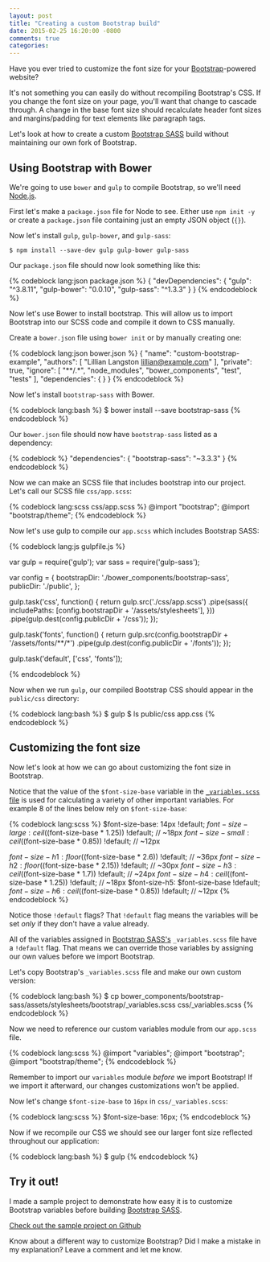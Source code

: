 ```yaml
---
layout: post
title: "Creating a custom Bootstrap build"
date: 2015-02-25 16:20:00 -0800
comments: true
categories: 
---
```


Have you ever tried to customize the font size for your [Bootstrap][]-powered website?

It's not something you can easily do without recompiling Bootstrap's CSS. If you change the font size on your page, you'll want that change to cascade through.  A change in the base font size should recalculate header font sizes and margins/padding for text elements like paragraph tags.

Let's look at how to create a custom [Bootstrap SASS][] build without maintaining our own fork of Bootstrap.

## Using Bootstrap with Bower

We're going to use `bower` and `gulp` to compile Bootstrap, so we'll need [Node.js][].

First let's make a `package.json` file for Node to see.  Either use `npm init -y` or create a `package.json` file containing just an empty JSON object (`{}`).

Now let's install `gulp`, `gulp-bower`, and `gulp-sass`:

    $ npm install --save-dev gulp gulp-bower gulp-sass

Our `package.json` file should now look something like this:

{% codeblock lang:json package.json %}
{
  "devDependencies": {
    "gulp": "^3.8.11",
    "gulp-bower": "0.0.10",
    "gulp-sass": "^1.3.3"
  }
}
{% endcodeblock %}

Now let's use Bower to install bootstrap.  This will allow us to import Bootstrap into our SCSS code and compile it down to CSS manually.

Create a `bower.json` file using `bower init` or by manually creating one:

{% codeblock lang:json bower.json %}
{
  "name": "custom-bootstrap-example",
  "authors": [
    "Lillian Langston <lillian@example.com>"
  ],
  "private": true,
  "ignore": [
    "**/.*",
    "node_modules",
    "bower_components",
    "test",
    "tests"
  ],
  "dependencies": {
  }
}
{% endcodeblock %}

Now let's install `bootstrap-sass` with Bower.

{% codeblock lang:bash %}
$ bower install --save bootstrap-sass
{% endcodeblock %}

Our `bower.json` file should now have `bootstrap-sass` listed as a dependency:

{% codeblock %}
"dependencies": {
  "bootstrap-sass": "~3.3.3"
}
{% endcodeblock %}

Now we can make an SCSS file that includes bootstrap into our project.  Let's call our SCSS file `css/app.scss`:

{% codeblock lang:scss css/app.scss %}
@import "bootstrap";
@import "bootstrap/theme";
{% endcodeblock %}


Now let's use gulp to compile our `app.scss` which includes Bootstrap SASS:

{% codeblock lang:js gulpfile.js %}

var gulp = require('gulp');
var sass = require('gulp-sass');

var config = {
    bootstrapDir: './bower_components/bootstrap-sass',
    publicDir: './public',
};

gulp.task('css', function() {
    return gulp.src('./css/app.scss')
    .pipe(sass({
        includePaths: [config.bootstrapDir + '/assets/stylesheets'],
    }))
    .pipe(gulp.dest(config.publicDir + '/css'));
});

gulp.task('fonts', function() {
    return gulp.src(config.bootstrapDir + '/assets/fonts/**/*')
    .pipe(gulp.dest(config.publicDir + '/fonts'));
});

gulp.task('default', ['css', 'fonts']);

{% endcodeblock %}

Now when we run `gulp`, our compiled Bootstrap CSS should appear in the `public/css` directory:

{% codeblock lang:bash %}
$ gulp
$ ls public/css
app.css
{% endcodeblock %}

## Customizing the font size

Now let's look at how we can go about customizing the font size in Bootstrap.

Notice that the value of the `$font-size-base` variable in the [`_variables.scss` file][variables.scss] is used for calculating a variety of other important variables.  For example 8 of the lines below rely on `$font-size-base`:

{% codeblock lang:scss %}
$font-size-base:          14px !default;
$font-size-large:         ceil(($font-size-base * 1.25)) !default; // ~18px
$font-size-small:         ceil(($font-size-base * 0.85)) !default; // ~12px

$font-size-h1:            floor(($font-size-base * 2.6)) !default; // ~36px
$font-size-h2:            floor(($font-size-base * 2.15)) !default; // ~30px
$font-size-h3:            ceil(($font-size-base * 1.7)) !default; // ~24px
$font-size-h4:            ceil(($font-size-base * 1.25)) !default; // ~18px
$font-size-h5:            $font-size-base !default;
$font-size-h6:            ceil(($font-size-base * 0.85)) !default; // ~12px
{% endcodeblock %}

Notice those `!default` flags?  That `!default` flag means the variables will be set *only* if they don't have a value already.

All of the variables assigned in [Bootstrap SASS's][bootstrap sass] `_variables.scss` file have a `!default` flag.  That means we can override those variables by assigning our own values before we import Bootstrap.

Let's copy Bootstrap's `_variables.scss` file and make our own custom version:

{% codeblock lang:bash %}
$ cp bower_components/bootstrap-sass/assets/stylesheets/bootstrap/_variables.scss css/_variables.scss
{% endcodeblock %}

Now we need to reference our custom variables module from our `app.scss` file.

{% codeblock lang:scss %}
@import "variables";
@import "bootstrap";
@import "bootstrap/theme";
{% endcodeblock %}

Remember to import our `variables` module *before* we import Bootstrap!  If we import it afterward, our changes customizations won't be applied.

Now let's change `$font-size-base` to `16px` in `css/_variables.scss`:

{% codeblock lang:scss %}
$font-size-base:          16px;
{% endcodeblock %}

Now if we recompile our CSS we should see our larger font size reflected throughout our application:

{% codeblock lang:bash %}
$ gulp
{% endcodeblock %}

## Try it out!

I made a sample project to demonstrate how easy it is to customize Bootstrap variables before building [Bootstrap SASS][].

[Check out the sample project on Github](https://github.com/treyhunner/custom-bootstrap-example)

Know about a different way to customize Bootstrap?  Did I make a mistake in my explanation?  Leave a comment and let me know.


[bootstrap]: http://getbootstrap.com/
[bootstrap sass]: https://github.com/twbs/bootstrap-sass
[variables.scss]: https://github.com/twbs/bootstrap-sass/blob/master/assets/stylesheets/bootstrap/_variables.scss#L52
[node.js]: http://nodejs.org/

